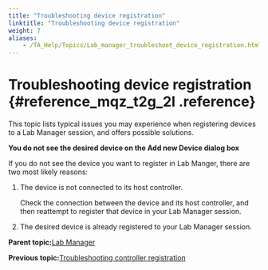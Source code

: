 ```yaml
--- 
title: "Troubleshooting device registration"
linktitle: "Troubleshooting device registration"
weight: 7
aliases: 
    - /TA_Help/Topics/Lab_manager_troubleshoot_device_registration.html
---
```

# Troubleshooting device registration {#reference_mqz_t2g_2l .reference}

This topic lists typical issues you may experience when registering devices to a Lab Manager session, and offers possible solutions.

**You do not see the desired device on the Add new Device dialog box**

If you do not see the device you want to register in Lab Manger, there are two most likely reasons:

1.  The device is not connected to its host controller.

    Check the connection between the device and its host controller, and then reattempt to register that device in your Lab Manager session.

2.  The desired device is already registered to your Lab Manager session.

**Parent topic:**[Lab Manager](../../TA_Help/Topics/Lab_manager.html)

**Previous topic:**[Troubleshooting controller registration](../../TA_Help/Topics/Lab_manager_troubleshoot_controller_registration.html)


